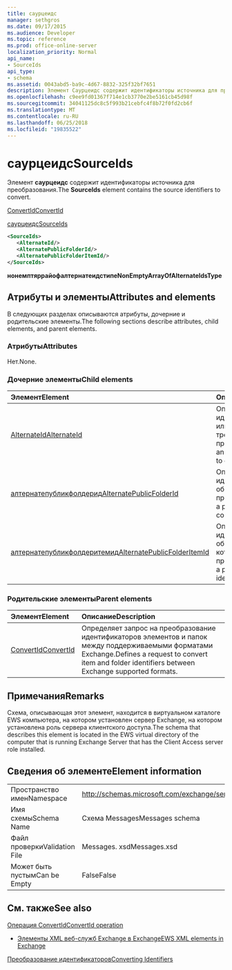 ```yaml
---
title: саурцеидс
manager: sethgros
ms.date: 09/17/2015
ms.audience: Developer
ms.topic: reference
ms.prod: office-online-server
localization_priority: Normal
api_name:
- SourceIds
api_type:
- schema
ms.assetid: 0043abd5-ba9c-4d67-8832-325f32bf7651
description: Элемент Саурцеидс содержит идентификаторы источника для преобразования.
ms.openlocfilehash: c9ee9fd01367f714e1cb3770e2be5161cb45d98f
ms.sourcegitcommit: 34041125dc8c5f993b21cebfc4f8b72f0fd2cb6f
ms.translationtype: MT
ms.contentlocale: ru-RU
ms.lasthandoff: 06/25/2018
ms.locfileid: "19835522"
---
```

# <a name="sourceids"></a><span data-ttu-id="11730-103">саурцеидс</span><span class="sxs-lookup"><span data-stu-id="11730-103">SourceIds</span></span>

<span data-ttu-id="11730-104">Элемент **саурцеидс** содержит идентификаторы источника для преобразования.</span><span class="sxs-lookup"><span data-stu-id="11730-104">The **SourceIds** element contains the source identifiers to convert.</span></span> 
  
[<span data-ttu-id="11730-105">ConvertId</span><span class="sxs-lookup"><span data-stu-id="11730-105">ConvertId</span></span>](convertid.md)
  
[<span data-ttu-id="11730-106">саурцеидс</span><span class="sxs-lookup"><span data-stu-id="11730-106">SourceIds</span></span>](sourceids.md)
  
```xml
<SourceIds>
   <AlternateId/>
   <AlternatePublicFolderId/>
   <AlternatePublicFolderItemId/>
</SourceIds>
```

 <span data-ttu-id="11730-107">**нонемптяррайофалтернатеидстипе**</span><span class="sxs-lookup"><span data-stu-id="11730-107">**NonEmptyArrayOfAlternateIdsType**</span></span>
## <a name="attributes-and-elements"></a><span data-ttu-id="11730-108">Атрибуты и элементы</span><span class="sxs-lookup"><span data-stu-id="11730-108">Attributes and elements</span></span>

<span data-ttu-id="11730-109">В следующих разделах описываются атрибуты, дочерние и родительские элементы.</span><span class="sxs-lookup"><span data-stu-id="11730-109">The following sections describe attributes, child elements, and parent elements.</span></span>
  
### <a name="attributes"></a><span data-ttu-id="11730-110">Атрибуты</span><span class="sxs-lookup"><span data-stu-id="11730-110">Attributes</span></span>

<span data-ttu-id="11730-111">Нет.</span><span class="sxs-lookup"><span data-stu-id="11730-111">None.</span></span>
  
### <a name="child-elements"></a><span data-ttu-id="11730-112">Дочерние элементы</span><span class="sxs-lookup"><span data-stu-id="11730-112">Child elements</span></span>

|<span data-ttu-id="11730-113">**Элемент**</span><span class="sxs-lookup"><span data-stu-id="11730-113">**Element**</span></span>|<span data-ttu-id="11730-114">**Описание**</span><span class="sxs-lookup"><span data-stu-id="11730-114">**Description**</span></span>|
|:-----|:-----|
|[<span data-ttu-id="11730-115">AlternateId</span><span class="sxs-lookup"><span data-stu-id="11730-115">AlternateId</span></span>](alternateid.md) <br/> |<span data-ttu-id="11730-116">Описывает идентификатор элемента или папки, который требуется преобразовать.</span><span class="sxs-lookup"><span data-stu-id="11730-116">Describes an item or folder identifier to convert.</span></span>  <br/> |
|[<span data-ttu-id="11730-117">алтернатепубликфолдерид</span><span class="sxs-lookup"><span data-stu-id="11730-117">AlternatePublicFolderId</span></span>](alternatepublicfolderid.md) <br/> |<span data-ttu-id="11730-118">Описывает идентификатор общедоступной папки для преобразования.</span><span class="sxs-lookup"><span data-stu-id="11730-118">Describes a public folder identifier to convert.</span></span>  <br/> |
|[<span data-ttu-id="11730-119">алтернатепубликфолдеритемид</span><span class="sxs-lookup"><span data-stu-id="11730-119">AlternatePublicFolderItemId</span></span>](alternatepublicfolderitemid.md) <br/> |<span data-ttu-id="11730-120">Описывает идентификатор элемента общедоступной папки, который требуется преобразовать.</span><span class="sxs-lookup"><span data-stu-id="11730-120">Describes a public folder item identifier to convert.</span></span>  <br/> |
   
### <a name="parent-elements"></a><span data-ttu-id="11730-121">Родительские элементы</span><span class="sxs-lookup"><span data-stu-id="11730-121">Parent elements</span></span>

|<span data-ttu-id="11730-122">**Элемент**</span><span class="sxs-lookup"><span data-stu-id="11730-122">**Element**</span></span>|<span data-ttu-id="11730-123">**Описание**</span><span class="sxs-lookup"><span data-stu-id="11730-123">**Description**</span></span>|
|:-----|:-----|
|[<span data-ttu-id="11730-124">ConvertId</span><span class="sxs-lookup"><span data-stu-id="11730-124">ConvertId</span></span>](convertid.md) <br/> |<span data-ttu-id="11730-125">Определяет запрос на преобразование идентификаторов элементов и папок между поддерживаемыми форматами Exchange.</span><span class="sxs-lookup"><span data-stu-id="11730-125">Defines a request to convert item and folder identifiers between Exchange supported formats.</span></span>  <br/> |
   
## <a name="remarks"></a><span data-ttu-id="11730-126">Примечания</span><span class="sxs-lookup"><span data-stu-id="11730-126">Remarks</span></span>

<span data-ttu-id="11730-127">Схема, описывающая этот элемент, находится в виртуальном каталоге EWS компьютера, на котором установлен сервер Exchange, на котором установлена роль сервера клиентского доступа.</span><span class="sxs-lookup"><span data-stu-id="11730-127">The schema that describes this element is located in the EWS virtual directory of the computer that is running Exchange Server that has the Client Access server role installed.</span></span>
  
## <a name="element-information"></a><span data-ttu-id="11730-128">Сведения об элементе</span><span class="sxs-lookup"><span data-stu-id="11730-128">Element information</span></span>

|||
|:-----|:-----|
|<span data-ttu-id="11730-129">Пространство имен</span><span class="sxs-lookup"><span data-stu-id="11730-129">Namespace</span></span>  <br/> |http://schemas.microsoft.com/exchange/services/2006/messages  <br/> |
|<span data-ttu-id="11730-130">Имя схемы</span><span class="sxs-lookup"><span data-stu-id="11730-130">Schema Name</span></span>  <br/> |<span data-ttu-id="11730-131">Схема Messages</span><span class="sxs-lookup"><span data-stu-id="11730-131">Messages schema</span></span>  <br/> |
|<span data-ttu-id="11730-132">Файл проверки</span><span class="sxs-lookup"><span data-stu-id="11730-132">Validation File</span></span>  <br/> |<span data-ttu-id="11730-133">Messages. xsd</span><span class="sxs-lookup"><span data-stu-id="11730-133">Messages.xsd</span></span>  <br/> |
|<span data-ttu-id="11730-134">Может быть пустым</span><span class="sxs-lookup"><span data-stu-id="11730-134">Can be Empty</span></span>  <br/> |<span data-ttu-id="11730-135">False</span><span class="sxs-lookup"><span data-stu-id="11730-135">False</span></span>  <br/> |
   
## <a name="see-also"></a><span data-ttu-id="11730-136">См. также</span><span class="sxs-lookup"><span data-stu-id="11730-136">See also</span></span>



[<span data-ttu-id="11730-137">Операция ConvertId</span><span class="sxs-lookup"><span data-stu-id="11730-137">ConvertId operation</span></span>](convertid-operation.md)


- [<span data-ttu-id="11730-138">Элементы XML веб-служб Exchange в Exchange</span><span class="sxs-lookup"><span data-stu-id="11730-138">EWS XML elements in Exchange</span></span>](ews-xml-elements-in-exchange.md)


[<span data-ttu-id="11730-139">Преобразование идентификаторов</span><span class="sxs-lookup"><span data-stu-id="11730-139">Converting Identifiers</span></span>](http://msdn.microsoft.com/library/a5391746-b6ef-4f48-8fc8-8255258651aa%28Office.15%29.aspx)

